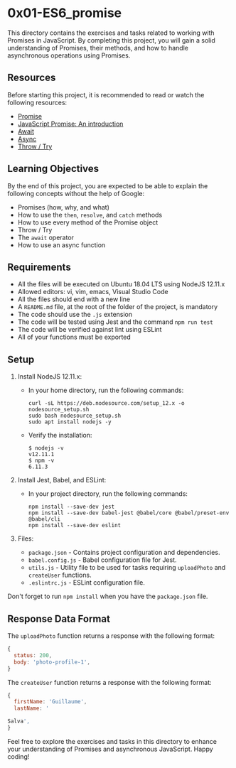 # 0x01-ES6_promise

This directory contains the exercises and tasks related to working with Promises in JavaScript. By completing this project, you will gain a solid understanding of Promises, their methods, and how to handle asynchronous operations using Promises.

## Resources

Before starting this project, it is recommended to read or watch the following resources:

- [Promise](https://developer.mozilla.org/en-US/docs/Web/JavaScript/Reference/Global_Objects/Promise)
- [JavaScript Promise: An introduction](https://web.dev/promises/)
- [Await](https://developer.mozilla.org/en-US/docs/Web/JavaScript/Reference/Operators/await)
- [Async](https://developer.mozilla.org/en-US/docs/Web/JavaScript/Reference/Statements/async_function)
- [Throw / Try](https://developer.mozilla.org/en-US/docs/Web/JavaScript/Reference/Statements/throw)

## Learning Objectives

By the end of this project, you are expected to be able to explain the following concepts without the help of Google:

- Promises (how, why, and what)
- How to use the `then`, `resolve`, and `catch` methods
- How to use every method of the Promise object
- Throw / Try
- The `await` operator
- How to use an async function

## Requirements

- All the files will be executed on Ubuntu 18.04 LTS using NodeJS 12.11.x
- Allowed editors: vi, vim, emacs, Visual Studio Code
- All the files should end with a new line
- A `README.md` file, at the root of the folder of the project, is mandatory
- The code should use the `.js` extension
- The code will be tested using Jest and the command `npm run test`
- The code will be verified against lint using ESLint
- All of your functions must be exported

## Setup

1. Install NodeJS 12.11.x:
   - In your home directory, run the following commands:
     ```
     curl -sL https://deb.nodesource.com/setup_12.x -o nodesource_setup.sh
     sudo bash nodesource_setup.sh
     sudo apt install nodejs -y
     ```
   - Verify the installation:
     ```
     $ nodejs -v
     v12.11.1
     $ npm -v
     6.11.3
     ```

2. Install Jest, Babel, and ESLint:
   - In your project directory, run the following commands:
     ```
     npm install --save-dev jest
     npm install --save-dev babel-jest @babel/core @babel/preset-env @babel/cli
     npm install --save-dev eslint
     ```

3. Files:
   - `package.json` - Contains project configuration and dependencies.
   - `babel.config.js` - Babel configuration file for Jest.
   - `utils.js` - Utility file to be used for tasks requiring `uploadPhoto` and `createUser` functions.
   - `.eslintrc.js` - ESLint configuration file.

Don't forget to run `npm install` when you have the `package.json` file.

## Response Data Format

The `uploadPhoto` function returns a response with the following format:

```javascript
{
  status: 200,
  body: 'photo-profile-1',
}
```

The `createUser` function returns a response with the following format:

```javascript
{
  firstName: 'Guillaume',
  lastName: '

Salva',
}
```

Feel free to explore the exercises and tasks in this directory to enhance your understanding of Promises and asynchronous JavaScript. Happy coding!